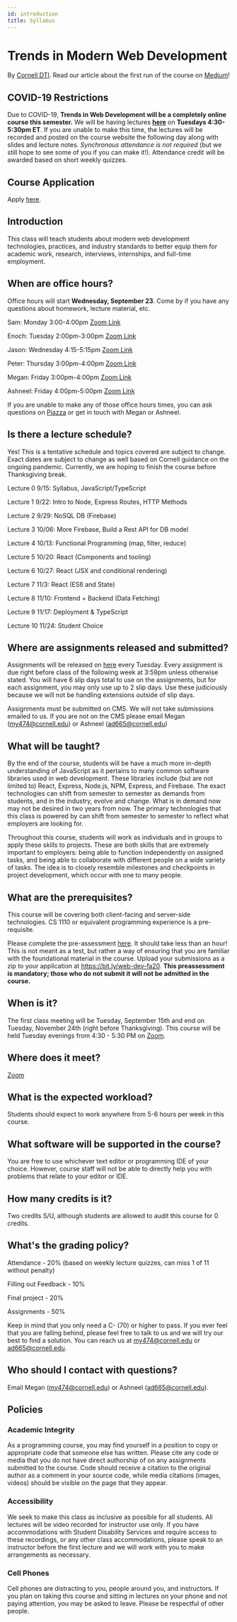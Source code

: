 ```yaml
---
id: introduction
title: Syllabus
---
```


# Trends in Modern Web Development

By [Cornell DTI](http://cornelldti.org/). Read our article about the first run of the course on [Medium](https://medium.com/cornell-design-tech-initiative/cornell-dti-trends-in-web-development-4cb5abc56776)!

## COVID-19 Restrictions

Due to COVID-19, **Trends in Web Development will be a completely online course this semester.** We will be having lectures [**here**](https://cornell.zoom.us/j/7293410777?pwd=UWxlMTh3VGd2ZXNXSUN6MnlEeFJjZz09) on **Tuesdays 4:30-5:30pm ET**. If you are unable to make this time, the lectures will be recorded and posted on the course website the following day along with slides and lecture notes. _Synchronous attendance is not required_ (but we still hope to see some of you if you can make it!). Attendance credit will be awarded based on short weekly quizzes.

## Course Application

Apply [here](https://bit.ly/web-dev-fa20).

## Introduction

This class will teach students about modern web development technologies, practices, and industry standards to better equip them for academic work, research, interviews, internships, and full-time employment.

## When are office hours?

Office hours will start **Wednesday, September 23**. Come by if you have any questions about homework, lecture material, etc.

Sam: Monday 3:00-4:00pm [Zoom Link](https://cornell.zoom.us/j/9389498164?pwd=cjI1Y1VBZGt6eTlBaWFQVnk0QTBrUT09)

Enoch: Tuesday 2:00pm-3:00pm [Zoom Link](https://cornell.zoom.us/j/2233738601?pwd=Y2pVY2VqUmxRbjFYR01HR3Z1ZVBHdz09)

Jason: Wednesday 4:15-5:15pm [Zoom Link](https://cornell.zoom.us/j/5920726340?pwd=SzY3WSt5WmZDYUJsOWx5RTNXS0JHZz09)

Peter: Thursday 3:00pm-4:00pm [Zoom Link](https://cornell.zoom.us/j/93354802016?pwd=NjNmQm1rdG9lRlJZclJYV2VhR2QyQT09)

Megan: Friday 3:00pm-4:00pm [Zoom Link](https://cornell.zoom.us/j/7293410777?pwd=UWxlMTh3VGd2ZXNXSUN6MnlEeFJjZz09)

Ashneel: Friday 4:00pm-5:00pm [Zoom Link](https://cornell.zoom.us/j/8798851713?pwd=blhqdVh6SHJUeDVXb3lsMjI4ZklKZz09)

If you are unable to make any of those office hours times, you can ask questions on [Piazza](http://piazza.com/cornell/fall2020/info1998section604) or get in touch with Megan or Ashneel.

## Is there a lecture schedule?

Yes! This is a tentative schedule and topics covered are subject to change. Exact dates are subject to change as well based on Cornell guidance on the ongoing pandemic. Currently, we are hoping to finish the course before Thanksgiving break.

Lecture 0 9/15: Syllabus, JavaScript/TypeScript

Lecture 1 9/22: Intro to Node, Express Routes, HTTP Methods

Lecture 2 9/29: NoSQL DB (Firebase)

Lecture 3 10/06: More Firebase, Build a Rest API for DB model

Lecture 4 10/13: Functional Programming (map, filter, reduce)

Lecture 5 10/20: React (Components and tooling)

Lecture 6 10/27: React (JSX and conditional rendering)

Lecture 7 11/3: React (ES6 and State)

Lecture 8 11/10: Frontend + Backend (Data Fetching)

Lecture 9 11/17: Deployment & TypeScript

Lecture 10 11/24: Student Choice

## Where are assignments released and submitted?

Assignments will be released on [here](/docs/2020fa/assignments) every Tuesday. Every assignment
is due right before class of the following week at 3:59pm unless otherwise stated. You will have 6 slip days total to use on
the assignments, but for each assignment, you may only use up to 2 slip days. Use these judiciously because we will not be handling extensions outside of slip days.

Assignments must be submitted on CMS. We will not take submissions emailed to us. If you are not on the CMS please email
Megan (my474@cornell.edu) or Ashneel (ad665@cornell.edu)

## What will be taught?

By the end of the course, students will be have a much more in-depth understanding of JavaScript as it pertains to many common software libraries used in web development. These libraries include (but are not limited to) React, Express, Node.js, NPM, Express, and Firebase. The exact technologies can shift from semester to semester as demands from students, and in the industry, evolve and change. What is in demand now may not be desired in two years from now. The primary technologies that this class is powered by can shift from semester to semester to reflect what employers are looking for.

Throughout this course, students will work as individuals and in groups to apply these skills to projects. These are both skills that are extremely important to employers: being able to function independently on assigned tasks, and being able to collaborate with different people on a wide variety of tasks. The idea is to closely resemble milestones and checkpoints in project development, which occur with one to many people.

## What are the prerequisites?

This course will be covering both client-facing and server-side technologies. CS 1110 or equivalent programming experience is a pre-requisite.

Please complete the pre-assessment [here](/preassessment.zip). It should take less than an hour! This is not meant as a test, but rather a way of ensuring that you are familiar with the foundational material in the course. Upload your submissions as a zip to your application at https://bit.ly/web-dev-fa20. **This preassessment is mandatory; those who do not submit it will not be admitted in the course.**

## When is it?

The first class meeting will be Tuesday, September 15th and end on Tuesday, November 24th (right before Thanksgiving). This course will be held Tuesday evenings from 4:30 - 5:30 PM on [Zoom](https://cornell.zoom.us/j/7293410777?pwd=UWxlMTh3VGd2ZXNXSUN6MnlEeFJjZz09).

## Where does it meet?

[Zoom](https://cornell.zoom.us/j/7293410777?pwd=UWxlMTh3VGd2ZXNXSUN6MnlEeFJjZz09)

## What is the expected workload?

Students should expect to work anywhere from 5-6 hours per week in this course.

## What software will be supported in the course?

You are free to use whichever text editor or programming IDE of your choice. However, course staff will not be able to directly help you with problems that relate to your editor or IDE.

## How many credits is it?

Two credits S/U, although students are allowed to audit this course for 0 credits.

## What's the grading policy?

Attendance - 20% (based on weekly lecture quizzes, can miss 1 of 11 without penalty)

Filling out Feedback - 10%

Final project - 20%

Assignments - 50%

Keep in mind that you only need a C- (70) or higher to pass. If you ever feel that you are falling behind, please feel free to talk to us and we will try our best to find a solution. You can reach us at my474@cornell.edu or ad665@cornell.edu.

## Who should I contact with questions?

Email Megan ([my474@cornell.edu](mailto:my474@cornell.edu)) or Ashneel ([ad665@cornell.edu](mailto:ad665@cornell.edu)).

## Policies

### Academic Integrity

As a programming course, you may find yourself in a position to copy or appropriate code that someone else has written. Please cite any code or media that you do not have direct authorship of on any assignments submitted to the course. Code should receive a citation to the original author as a comment in your source code, while media citations (images, videos) should be visible on the page that they appear.

### Accessibility

We seek to make this class as inclusive as possible for all students. All lectures will be video recorded for instructor use only. If you have accommodations with Student Disability Services and require access to these recordings, or any other class accommodations, please speak to an instructor before the first lecture and we will work with you to make arrangements as necessary.

### Cell Phones

Cell phones are distracting to you, people around you, and instructors. If you plan on taking this course and sitting in lectures on your phone and not paying attention, you may be asked to leave. Please be respectful of other people.

